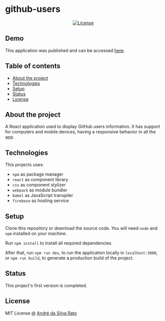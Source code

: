 # github-users

<div align="center">

[![License](https://img.shields.io/badge/license-MIT-blue)](License.md)

</div>

## Demo

This application was published and can be accessed [here](https://asrato-github-users.web.app/).

## Table of contents

  - [About the project](#about-the-project)
  - [Technologies](#technologies)
  - [Setup](#setup)
  - [Status](#status)
  - [License](#license)

## About the project

A React application used to display GitHub users information. It has support for computers and mobile devices, having a responsive behavior in all the app.

## Technologies
This projects uses:
* `npm` as package manager
* `react` as component library
* `css` as component stylizer
* `webpack` as module bundler
* `babel` as JavaScript transpiler
* `firebase` as hosting service

## Setup

Clone this repository or download the source code. You will need `node` and `npm` installed on your machine.

Run `npm install` to install all required dependencies

After that, run `npm run dev`, to run the application locally in `localhost:3080`, or `npm run build`, to generate a production build of the project.

## Status

This project's first version is completed.

## License
MIT License @ [André da Silva Rato](https://github.com/asrato)